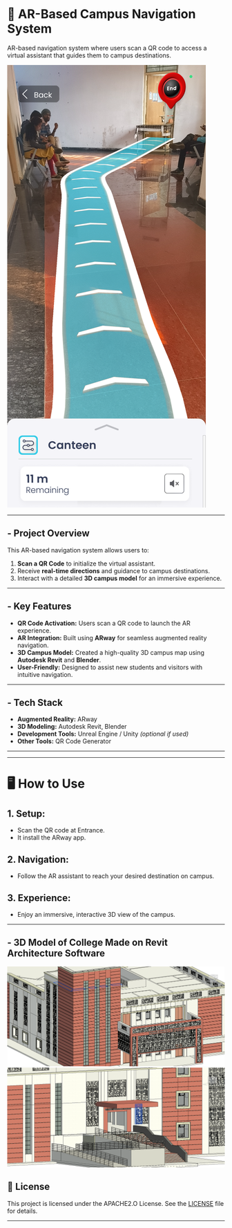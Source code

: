 # 📍 AR-Based Campus Navigation System  

AR-based navigation system where users scan a QR code to access a virtual assistant that guides them to
campus destinations.

![Metro Crowd Indicator](Canteen-Guid.png)

---

## - **Project Overview**  
This AR-based navigation system allows users to:  
1. **Scan a QR Code** to initialize the virtual assistant.  
2. Receive **real-time directions** and guidance to campus destinations.  
3. Interact with a detailed **3D campus model** for an immersive experience.


---

## - **Key Features**  
- **QR Code Activation:** Users scan a QR code to launch the AR experience.  
- **AR Integration:** Built using **ARway** for seamless augmented reality navigation.  
- **3D Campus Model:** Created a high-quality 3D campus map using **Autodesk Revit** and **Blender**.  
- **User-Friendly:** Designed to assist new students and visitors with intuitive navigation.

---

## - **Tech Stack**  
- **Augmented Reality:** ARway  
- **3D Modeling:** Autodesk Revit, Blender  
- **Development Tools:** Unreal Engine / Unity *(optional if used)*  
- **Other Tools:** QR Code Generator  

---

[//]: # (## - **Screenshots**  )

[//]: # (Add screenshots or videos showcasing:  )

[//]: # (1. QR Code Scanning  )

[//]: # (2. AR Navigation Interface  )

[//]: # (3. 3D Campus Model in AR  )

---

# 🖥️ **How to Use**  

## 1. **Setup:**  
   
   - Scan the QR code at Entrance.
   - It install the  ARway app.

## 2. **Navigation:**  
   - Follow the AR assistant to reach your desired destination on campus.  

## 3. **Experience:**  
   - Enjoy an immersive, interactive 3D view of the campus.

[//]: # (---)

[//]: # (## 🧩 **Future Improvements**  )

[//]: # (- Add voice-based assistance for navigation.  )

[//]: # (- Enable multi-language support for a diverse audience.  )

[//]: # (- Integrate real-time updates for events or announcements.  )

---

[//]: # ()
[//]: # (## 🤝 **Contributing**  )

[//]: # (Contributions are welcome! If you'd like to improve this project, fork the repository and submit a pull request.  )

[//]: # ()
[//]: # (---)


##  - **3D Model of College Made on Revit Architecture Software**  

![Metro Crowd Indicator](7.png)
![Metro Crowd Indicator](3.png)

## 📄 **License**  
This project is licensed under the APACHE2.O  License. See the [LICENSE](LICENSE) file for details.

---



 